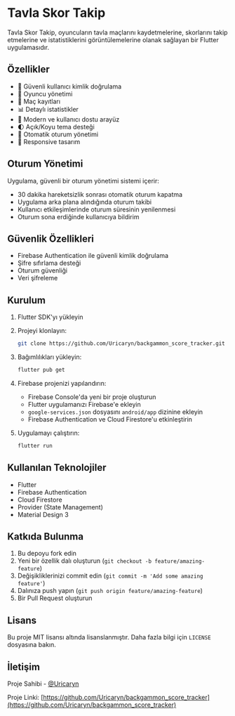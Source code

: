 # Tavla Skor Takip

Tavla Skor Takip, oyuncuların tavla maçlarını kaydetmelerine, skorlarını takip etmelerine ve istatistiklerini görüntülemelerine olanak sağlayan bir Flutter uygulamasıdır.

## Özellikler

- 🔐 Güvenli kullanıcı kimlik doğrulama
- 👥 Oyuncu yönetimi
- 🎲 Maç kayıtları
- 📊 Detaylı istatistikler
- 🎨 Modern ve kullanıcı dostu arayüz
- 🌓 Açık/Koyu tema desteği
- 🔄 Otomatik oturum yönetimi
- 📱 Responsive tasarım

## Oturum Yönetimi

Uygulama, güvenli bir oturum yönetimi sistemi içerir:

- 30 dakika hareketsizlik sonrası otomatik oturum kapatma
- Uygulama arka plana alındığında oturum takibi
- Kullanıcı etkileşimlerinde oturum süresinin yenilenmesi
- Oturum sona erdiğinde kullanıcıya bildirim

## Güvenlik Özellikleri

- Firebase Authentication ile güvenli kimlik doğrulama
- Şifre sıfırlama desteği
- Oturum güvenliği
- Veri şifreleme

## Kurulum

1. Flutter SDK'yı yükleyin
2. Projeyi klonlayın:
   ```bash
   git clone https://github.com/Uricaryn/backgammon_score_tracker.git
   ```
3. Bağımlılıkları yükleyin:
   ```bash
   flutter pub get
   ```
4. Firebase projenizi yapılandırın:
   - Firebase Console'da yeni bir proje oluşturun
   - Flutter uygulamanızı Firebase'e ekleyin
   - `google-services.json` dosyasını `android/app` dizinine ekleyin
   - Firebase Authentication ve Cloud Firestore'u etkinleştirin

5. Uygulamayı çalıştırın:
   ```bash
   flutter run
   ```

## Kullanılan Teknolojiler

- Flutter
- Firebase Authentication
- Cloud Firestore
- Provider (State Management)
- Material Design 3

## Katkıda Bulunma

1. Bu depoyu fork edin
2. Yeni bir özellik dalı oluşturun (`git checkout -b feature/amazing-feature`)
3. Değişikliklerinizi commit edin (`git commit -m 'Add some amazing feature'`)
4. Dalınıza push yapın (`git push origin feature/amazing-feature`)
5. Bir Pull Request oluşturun

## Lisans

Bu proje MIT lisansı altında lisanslanmıştır. Daha fazla bilgi için `LICENSE` dosyasına bakın.

## İletişim

Proje Sahibi - [@Uricaryn](https://github.com/Uricaryn)

Proje Linki: [https://github.com/Uricaryn/backgammon_score_tracker](https://github.com/Uricaryn/backgammon_score_tracker)
